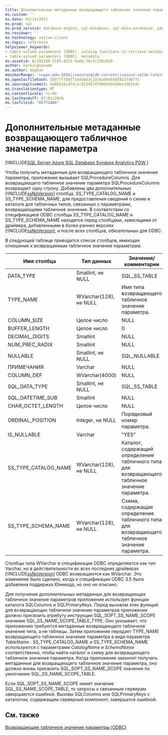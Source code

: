 ```yaml
---
title: Дополнительные метаданные возвращающего табличное значение параметра | Документация Майкрософт
ms.custom: ''
ms.date: 03/14/2017
ms.prod: sql
ms.prod_service: database-engine, sql-database, sql-data-warehouse, pdw
ms.reviewer: ''
ms.technology: native-client
ms.topic: reference
helpviewer_keywords:
- table-valued parameters (ODBC), catalog functions to retrieve metadata
- table-valued parameters (ODBC), metadata
ms.assetid: 6c193188-5185-4373-9a0d-76cfc150c828
author: markingmyname
ms.author: maghan
monikerRange: '>=aps-pdw-2016||=azuresqldb-current||=azure-sqldw-latest||>=sql-server-2016||=sqlallproducts-allversions||>=sql-server-linux-2017||=azuresqldb-mi-current'
ms.openlocfilehash: 5b9777fb07714eb0d3c23c6ad4e9385921746771
ms.sourcegitcommit: da88320c474c1c9124574f90d549c50ee3387b4c
ms.translationtype: MT
ms.contentlocale: ru-RU
ms.lasthandoff: 07/01/2020
ms.locfileid: "85773486"
---
```

# <a name="additional-table-valued-parameter-metadata"></a>Дополнительные метаданные возвращающего табличное значение параметра
[!INCLUDE[SQL Server Azure SQL Database Synapse Analytics PDW ](../../includes/applies-to-version/sql-asdb-asdbmi-asdw-pdw.md)]

  Чтобы получить метаданные для возвращающего табличное значение параметра, приложение вызывает SQLProcedureColumns. Для возвращающего табличное значение параметра SQLProcedureColumns возвращает одну строку. Добавлены два дополнительных [!INCLUDE[ssNoVersion](../../includes/ssnoversion-md.md)] столбца, SS_TYPE_CATALOG_NAME и SS_TYPE_SCHEMA_NAME, для предоставления сведений о схеме и каталоге для табличных типов, связанных с параметрами, возвращающими табличное значение. В соответствии со спецификацией ODBC столбцы SS_TYPE_CATALOG_NAME и SS_TYPE_SCHEMA_NAME находятся перед столбцами, зависящими от драйвера, добавленными в более ранних версиях [!INCLUDE[ssNoVersion](../../includes/ssnoversion-md.md)], и после всех столбцов, обязательных для ODBC.  
  
 В следующей таблице приводится список столбцов, имеющих отношение к возвращаемым табличное значение параметрам.  
  
|Имя столбца|Тип данных|Значения/комментарии|  
|-----------------|---------------|---------------------|  
|DATA_TYPE|Smallint, не NULL|SQL_SS_TABLE|  
|TYPE_NAME|WVarchar(128), не NULL|Имя типа возвращающего табличное значение параметра.|  
|COLUMN_SIZE|Целое число|NULL|  
|BUFFER_LENGTH|Целое число|0|  
|DECIMAL_DIGITS|Smallint|NULL|  
|NUM_PREC_RADIX|Smallint|NULL|  
|NULLABLE|Smallint, не NULL|SQL_NULLABLE|  
|ПРИМЕЧАНИЯ|Varchar|NULL|  
|COLUMN_DEF|WVarchar(4000)|NULL|  
|SQL_DATA_TYPE|Smallint, не NULL|SQL_SS_TABLE|  
|SQL_DATETIME_SUB|Smallint|NULL|  
|CHAR_OCTET_LENGTH|Целое число|NULL|  
|ORDINAL_POSITION|Integer, не NULL|Порядковый номер параметра.|  
|IS_NULLABLE|Varchar|"YES"|  
|SS_TYPE_CATALOG_NAME|WVarchar(128), не NULL|Каталог, содержащий определение табличного типа для возвращающего табличное значение параметра.|  
|SS_TYPE_SCHEMA_NAME|WVarchar(128), не NULL|Схема, содержащая определение табличного типа для возвращающего табличное значение параметра.|  
  
 Столбцы типа WVarchar в спецификации ODBC определяются как тип Varchar, но в действительности во всех последних драйверах [!INCLUDE[ssNoVersion](../../includes/ssnoversion-md.md)] ODBC возвращаются как WVarchar. Это изменение было сделано, когда к спецификации ODBC 3.5 была добавлена поддержка Юникода, но оно не описано.  
  
 Для получения дополнительных метаданных для возвращающих табличное значение параметров приложение использует функции каталога SQLColumns и SQLPrimaryKeys. Перед вызовом этих функций для возвращающих табличное значение параметров приложение должно присвоить атрибуту инструкции SQL_SOPT_SS_NAME_SCOPE значение SQL_SS_NAME_SCOPE_TABLE_TYPE. Оно указывает, что приложению требуются метаданные возвращающего табличное значение типа, а не таблицы. Затем приложение передает TYPE_NAME возвращающего табличное значение параметра в виде параметра *TableName* . SS_TYPE_CATALOG_NAME и SS_TYPE_SCHEMA_NAME используются с параметрами *CatalogName* и *SchemaName* соответственно, чтобы найти каталог и схему для возвращающего табличное значение параметра. Когда приложение закончит получать метаданные для возвращающего табличное значение параметра, оно должно вновь присвоить SQL_SOPT_SS_NAME_SCOPE значение по умолчанию SQL_SS_NAME_SCOPE_TABLE.  
  
 Если SQL_SOPT_SS_NAME_SCOPE имеет значение SQL_SS_NAME_SCOPE_TABLE, то запросы к связанным серверам завершаются ошибкой. Вызовы SQLColumns или SQLPrimaryKeys с каталогом, содержащим серверный компонент, завершатся ошибкой.  
  
## <a name="see-also"></a>См. также  
 [Возвращающие табличное значение параметры &#40;ODBC&#41;](../../relational-databases/native-client-odbc-table-valued-parameters/table-valued-parameters-odbc.md)  
  
  
